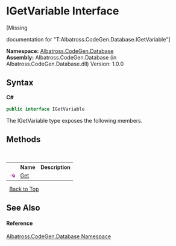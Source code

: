 # IGetVariable Interface
 

\[Missing <summary> documentation for "T:Albatross.CodeGen.Database.IGetVariable"\]

**Namespace:**&nbsp;<a href="E11F5D98">Albatross.CodeGen.Database</a><br />**Assembly:**&nbsp;Albatross.CodeGen.Database (in Albatross.CodeGen.Database.dll) Version: 1.0.0

## Syntax

**C#**<br />
``` C#
public interface IGetVariable
```

The IGetVariable type exposes the following members.


## Methods
&nbsp;<table><tr><th></th><th>Name</th><th>Description</th></tr><tr><td>![Public method](media/pubmethod.gif "Public method")</td><td><a href="8B72019A">Get</a></td><td /></tr></table>&nbsp;
<a href="#igetvariable-interface">Back to Top</a>

## See Also


#### Reference
<a href="E11F5D98">Albatross.CodeGen.Database Namespace</a><br />